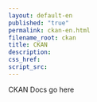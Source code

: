```yaml
---
layout: default-en
published: "true"
permalink: ckan-en.html
filename_root: ckan
title: CKAN
description:
css_href:
script_src:
---
```


CKAN Docs go here
